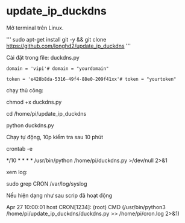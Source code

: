 # update_ip_duckdns
Mở terminal trên Linux.

'''
sudo apt-get install git -y && git clone https://github.com/longhd2/update_ip_duckdns
'''

Cài đặt trong file: duckdns.py


    domain = 'vipi'# domain = "yourdomain"
    
    token = 'e428b8da-5316-49f4-88e0-209f41xx'# token = "yourtoken"


chạy thủ công:

chmod +x duckdns.py

cd /home/pi/update_ip_duckdns

python duckdns.py



Chạy tự động, 10p kiểm tra sau 10 phút

crontab -e

*/10 * * * * /usr/bin/python /home/pi/duckdns.py >/dev/null 2>&1

xem log: 

sudo grep CRON /var/log/syslog

Nếu hiện dạng như sau scrip đã hoạt động

Apr 27 10:00:01 host CRON[1234]: (root) CMD (/usr/bin/python3 /home/pi/update_ip_duckdns/duckdns.py >> /home/pi/cron.log 2>&1)

